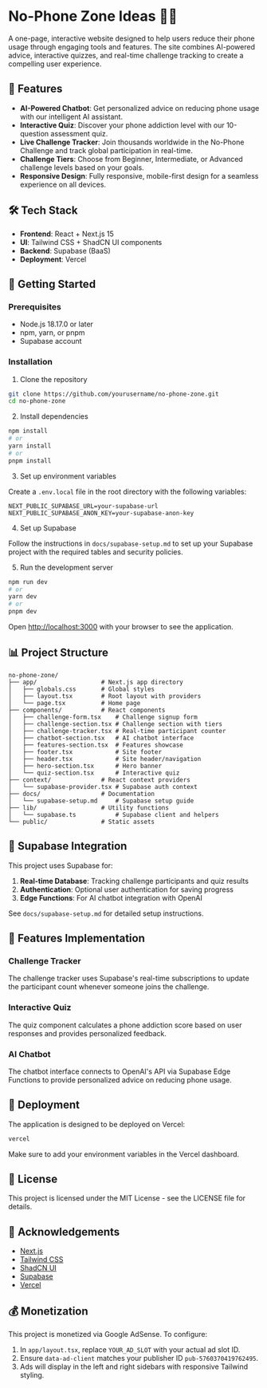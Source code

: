 # No-Phone Zone Ideas 📱❌

A one-page, interactive website designed to help users reduce their phone usage through engaging tools and features. The site combines AI-powered advice, interactive quizzes, and real-time challenge tracking to create a compelling user experience.

## 🌟 Features

- **AI-Powered Chatbot**: Get personalized advice on reducing phone usage with our intelligent AI assistant.
- **Interactive Quiz**: Discover your phone addiction level with our 10-question assessment quiz.
- **Live Challenge Tracker**: Join thousands worldwide in the No-Phone Challenge and track global participation in real-time.
- **Challenge Tiers**: Choose from Beginner, Intermediate, or Advanced challenge levels based on your goals.
- **Responsive Design**: Fully responsive, mobile-first design for a seamless experience on all devices.

## 🛠️ Tech Stack

- **Frontend**: React + Next.js 15
- **UI**: Tailwind CSS + ShadCN UI components
- **Backend**: Supabase (BaaS)
- **Deployment**: Vercel

## 🚀 Getting Started

### Prerequisites

- Node.js 18.17.0 or later
- npm, yarn, or pnpm
- Supabase account

### Installation

1. Clone the repository

```bash
git clone https://github.com/yourusername/no-phone-zone.git
cd no-phone-zone
```

2. Install dependencies

```bash
npm install
# or
yarn install
# or
pnpm install
```

3. Set up environment variables

Create a `.env.local` file in the root directory with the following variables:

```
NEXT_PUBLIC_SUPABASE_URL=your-supabase-url
NEXT_PUBLIC_SUPABASE_ANON_KEY=your-supabase-anon-key
```

4. Set up Supabase

Follow the instructions in `docs/supabase-setup.md` to set up your Supabase project with the required tables and security policies.

5. Run the development server

```bash
npm run dev
# or
yarn dev
# or
pnpm dev
```

Open [http://localhost:3000](http://localhost:3000) with your browser to see the application.

## 📊 Project Structure

```
no-phone-zone/
├── app/                  # Next.js app directory
│   ├── globals.css       # Global styles
│   ├── layout.tsx        # Root layout with providers
│   └── page.tsx          # Home page
├── components/           # React components
│   ├── challenge-form.tsx    # Challenge signup form
│   ├── challenge-section.tsx # Challenge section with tiers
│   ├── challenge-tracker.tsx # Real-time participant counter
│   ├── chatbot-section.tsx   # AI chatbot interface
│   ├── features-section.tsx  # Features showcase
│   ├── footer.tsx            # Site footer
│   ├── header.tsx            # Site header/navigation
│   ├── hero-section.tsx      # Hero banner
│   └── quiz-section.tsx      # Interactive quiz
├── context/              # React context providers
│   └── supabase-provider.tsx # Supabase auth context
├── docs/                 # Documentation
│   └── supabase-setup.md     # Supabase setup guide
├── lib/                  # Utility functions
│   └── supabase.ts           # Supabase client and helpers
└── public/               # Static assets
```

## 🔄 Supabase Integration

This project uses Supabase for:

1. **Real-time Database**: Tracking challenge participants and quiz results
2. **Authentication**: Optional user authentication for saving progress
3. **Edge Functions**: For AI chatbot integration with OpenAI

See `docs/supabase-setup.md` for detailed setup instructions.

## 📱 Features Implementation

### Challenge Tracker

The challenge tracker uses Supabase's real-time subscriptions to update the participant count whenever someone joins the challenge.

### Interactive Quiz

The quiz component calculates a phone addiction score based on user responses and provides personalized feedback.

### AI Chatbot

The chatbot interface connects to OpenAI's API via Supabase Edge Functions to provide personalized advice on reducing phone usage.

## 🚢 Deployment

The application is designed to be deployed on Vercel:

```bash
vercel
```

Make sure to add your environment variables in the Vercel dashboard.

## 📄 License

This project is licensed under the MIT License - see the LICENSE file for details.

## 🙏 Acknowledgements

- [Next.js](https://nextjs.org)
- [Tailwind CSS](https://tailwindcss.com)
- [ShadCN UI](https://ui.shadcn.com)
- [Supabase](https://supabase.com)
- [Vercel](https://vercel.com)

## 💰 Monetization

This project is monetized via Google AdSense. To configure:

1. In `app/layout.tsx`, replace `YOUR_AD_SLOT` with your actual ad slot ID.
2. Ensure `data-ad-client` matches your publisher ID `pub-5760370419762495`.
3. Ads will display in the left and right sidebars with responsive Tailwind styling.

